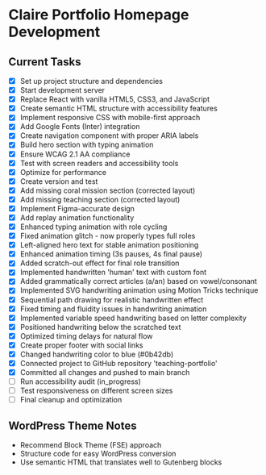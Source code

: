 # Claire Portfolio Homepage Development

## Current Tasks
- [x] Set up project structure and dependencies
- [x] Start development server
- [x] Replace React with vanilla HTML5, CSS3, and JavaScript
- [x] Create semantic HTML structure with accessibility features
- [x] Implement responsive CSS with mobile-first approach
- [x] Add Google Fonts (Inter) integration
- [x] Create navigation component with proper ARIA labels
- [x] Build hero section with typing animation
- [x] Ensure WCAG 2.1 AA compliance
- [x] Test with screen readers and accessibility tools
- [x] Optimize for performance
- [x] Create version and test
- [x] Add missing coral mission section (corrected layout)
- [x] Add missing teaching section (corrected layout)
- [x] Implement Figma-accurate design
- [x] Add replay animation functionality
- [x] Enhanced typing animation with role cycling
- [x] Fixed animation glitch - now properly types full roles
- [x] Left-aligned hero text for stable animation positioning
- [x] Enhanced animation timing (3s pauses, 4s final pause)
- [x] Added scratch-out effect for final role transition
- [x] Implemented handwritten 'human' text with custom font
- [x] Added grammatically correct articles (a/an) based on vowel/consonant
- [x] Implemented SVG handwriting animation using Motion Tricks technique
- [x] Sequential path drawing for realistic handwritten effect
- [x] Fixed timing and fluidity issues in handwriting animation
- [x] Implemented variable speed handwriting based on letter complexity
- [x] Positioned handwriting below the scratched text
- [x] Optimized timing delays for natural flow
- [x] Create proper footer with social links
- [x] Changed handwriting color to blue (#0b42db)
- [x] Connected project to GitHub repository 'teaching-portfolio'
- [x] Committed all changes and pushed to main branch
- [ ] Run accessibility audit (in_progress)
- [ ] Test responsiveness on different screen sizes
- [ ] Final cleanup and optimization

## WordPress Theme Notes
- Recommend Block Theme (FSE) approach
- Structure code for easy WordPress conversion
- Use semantic HTML that translates well to Gutenberg blocks
